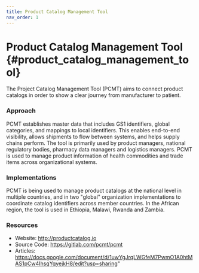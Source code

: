 ```yaml
---
title: Product Catalog Management Tool
nav_order: 1
---
```


# Product Catalog Management Tool {#product_catalog_management_tool}

The Project Catalog Management Tool (PCMT) aims to connect product
catalogs in order to show a clear journey from manufacturer to patient.

### Approach

PCMT establishes master data that includes GS1 identifiers, global
categories, and mappings to local identifiers. This enables end-to-end
visibility, allows shipments to flow between systems, and helps supply
chains perform. The tool is primarily used by product managers, national
regulatory bodies, pharmacy data managers and logistics managers. PCMT
is used to manage product information of health commodities and trade
items across organizational systems.

### Implementations

PCMT is being used to manage product catalogs at the national level in
multiple countries, and in two "global\" organization implementations to
coordinate catalog identifiers across member countries. In the African
region, the tool is used in Ethiopia, Malawi, Rwanda and Zambia.

### Resources

- Website: <http://productcatalog.io>
- Source Code: <https://gitlab.com/pcmt/pcmt>
- Articles:
  <https://docs.google.com/document/d/1uwYgJrqLWGfeM7PwmO1A0htMAS1pCw4IhsqYqyejkH8/edit?usp=sharing>\"
